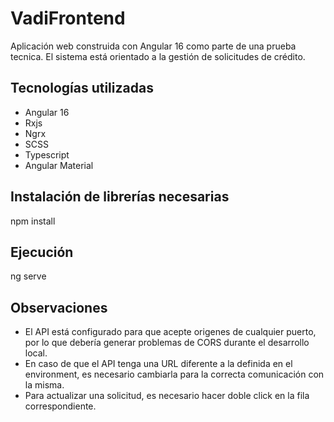 # VadiFrontend

Aplicación web construida con Angular 16 como parte de una prueba tecnica. El sistema está orientado a la gestión de solicitudes de crédito.

## Tecnologías utilizadas

- Angular 16
- Rxjs
- Ngrx
- SCSS
- Typescript
- Angular Material

## Instalación de librerías necesarias

npm install

## Ejecución

ng serve

## Observaciones

- El API está configurado para que acepte origenes de cualquier puerto, por lo que debería generar problemas de CORS durante el desarrollo local.
- En caso de que el API tenga una URL diferente a la definida en el environment, es necesario cambiarla para la correcta comunicación con la misma.
- Para actualizar una solicitud, es necesario hacer doble click en la fila correspondiente.